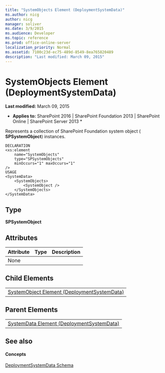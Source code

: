 ```yaml
---
title: "SystemObjects Element (DeploymentSystemData)"
ms.author: nicg
author: nicg
manager: soliver
ms.date: 3/9/2015
ms.audience: Developer
ms.topic: reference
ms.prod: office-online-server
localization_priority: Normal
ms.assetid: 7100c23d-ec75-489d-8549-8ea765820489
description: "Last modified: March 09, 2015"
---
```


# SystemObjects Element (DeploymentSystemData)

 **Last modified:** March 09, 2015 
  
 * **Applies to:** SharePoint 2016 | SharePoint Foundation 2013 | SharePoint Online | SharePoint Server 2013 * 
  
Represents a collection of SharePoint Foundation system object ( **SPSystemObject**) instances.
  
```
DECLARATION
<xs:element 
    name="SystemObjects" 
    type="SPSystemObjects" 
    minOccurs="1" maxOccurs="1" 
/>
USAGE
<SystemData>
    <SystemObjects>
        <SystemObject />
    </SystemObjects>
</SystemData>

```

## Type

 **SPSystemObject**
  
## Attributes

|**Attribute**|**Type**|**Description**|
|:-----|:-----|:-----|
|None  <br/> |||
   
## Child Elements

||
|:-----|
|[SystemObject Element (DeploymentSystemData)](systemobject-element-deploymentsystemdata.md)|
   
## Parent Elements

||
|:-----|
|[SystemData Element (DeploymentSystemData)](systemdata-element-deploymentsystemdata.md)|
   
## See also

#### Concepts

[DeploymentSystemData Schema](deploymentsystemdata-schema.md)

